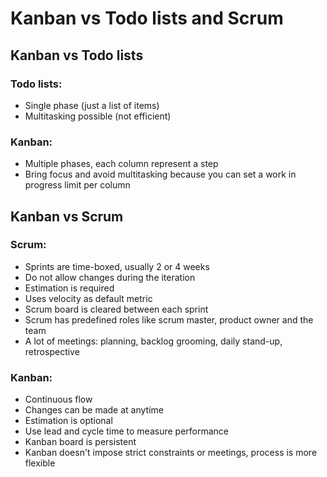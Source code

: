 Kanban vs Todo lists and Scrum
==============================

Kanban vs Todo lists
--------------------

### Todo lists:

- Single phase (just a list of items)
- Multitasking possible (not efficient)

### Kanban:

- Multiple phases, each column represent a step
- Bring focus and avoid multitasking because you can set a work in progress limit per column

Kanban vs Scrum
---------------

### Scrum:

- Sprints are time-boxed, usually 2 or 4 weeks
- Do not allow changes during the iteration
- Estimation is required
- Uses velocity as default metric
- Scrum board is cleared between each sprint
- Scrum has predefined roles like scrum master, product owner and the team
- A lot of meetings: planning, backlog grooming, daily stand-up, retrospective

### Kanban:

- Continuous flow
- Changes can be made at anytime
- Estimation is optional
- Use lead and cycle time to measure performance
- Kanban board is persistent
- Kanban doesn't impose strict constraints or meetings, process is more flexible
